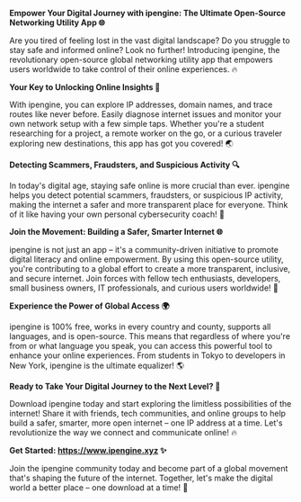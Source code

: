 **Empower Your Digital Journey with ipengine: The Ultimate Open-Source Networking Utility App 🌐**

Are you tired of feeling lost in the vast digital landscape? Do you struggle to stay safe and informed online? Look no further! Introducing ipengine, the revolutionary open-source global networking utility app that empowers users worldwide to take control of their online experiences. 🔥

**Your Key to Unlocking Online Insights 🔑**

With ipengine, you can explore IP addresses, domain names, and trace routes like never before. Easily diagnose internet issues and monitor your own network setup with a few simple taps. Whether you're a student researching for a project, a remote worker on the go, or a curious traveler exploring new destinations, this app has got you covered! 🌏

**Detecting Scammers, Fraudsters, and Suspicious Activity 🔍**

In today's digital age, staying safe online is more crucial than ever. ipengine helps you detect potential scammers, fraudsters, or suspicious IP activity, making the internet a safer and more transparent place for everyone. Think of it like having your own personal cybersecurity coach! 👊

**Join the Movement: Building a Safer, Smarter Internet 🌐**

ipengine is not just an app – it's a community-driven initiative to promote digital literacy and online empowerment. By using this open-source utility, you're contributing to a global effort to create a more transparent, inclusive, and secure internet. Join forces with fellow tech enthusiasts, developers, small business owners, IT professionals, and curious users worldwide! 👥

**Experience the Power of Global Access 🌍**

ipengine is 100% free, works in every country and county, supports all languages, and is open-source. This means that regardless of where you're from or what language you speak, you can access this powerful tool to enhance your online experiences. From students in Tokyo to developers in New York, ipengine is the ultimate equalizer! 🌎

**Ready to Take Your Digital Journey to the Next Level? 🚀**

Download ipengine today and start exploring the limitless possibilities of the internet! Share it with friends, tech communities, and online groups to help build a safer, smarter, more open internet – one IP address at a time. Let's revolutionize the way we connect and communicate online! 🔥

**Get Started: https://www.ipengine.xyz ✨**

Join the ipengine community today and become part of a global movement that's shaping the future of the internet. Together, let's make the digital world a better place – one download at a time! 🚀